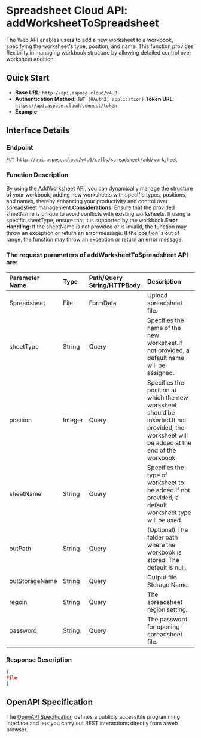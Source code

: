 # **Spreadsheet Cloud API: addWorksheetToSpreadsheet**

The Web API enables users to add a new worksheet to a workbook, specifying the worksheet's type, position, and name. This function provides flexibility in managing workbook structure by allowing detailed control over worksheet addition. 

## **Quick Start**

- **Base URL**: `http://api.aspose.cloud/v4.0`
- **Authentication Method**: `JWT (OAuth2, application)`  **Token URL**: `https://api.aspose.cloud/connect/token`
- **Example** 
<script src="https://gist.github.com/aspose-cells-cloud-gists/8a5b324fdf3e574dbd747c1a1e24b05d.js?file=Example40_AddWorksheet.cs"></script>

## **Interface Details**

### **Endpoint** 

```
PUT http://api.aspose.cloud/v4.0/cells/spreadsheet/add/worksheet
```

### **Function Description**
By using the AddWorksheet API, you can dynamically manage the structure of your workbook, adding new worksheets with specific types, positions, and names, thereby enhancing your productivity and control over spreadsheet management.**Considerations**: Ensure that the provided sheetName is unique to avoid conflicts with existing worksheets. If using a specific sheetType, ensure that it is supported by the workbook.**Error Handling**: If the sheetName is not provided or is invalid, the function may throw an exception or return an error message. If the position is out of range, the function may throw an exception or return an error message.

### The request parameters of **addWorksheetToSpreadsheet** API are: 

| Parameter Name | Type | Path/Query String/HTTPBody | Description | 
| :- | :- | :- |:- | 
|Spreadsheet|File|FormData|Upload spreadsheet file.|
|sheetType|String|Query|Specifies the name of the new worksheet.If not provided, a default name will be assigned.|
|position|Integer|Query|Specifies the position at which the new worksheet should be inserted.If not provided, the worksheet will be added at the end of the workbook.|
|sheetName|String|Query|Specifies the type of worksheet to be added.If not provided, a default worksheet type will be used.|
|outPath|String|Query|(Optional) The folder path where the workbook is stored. The default is null.|
|outStorageName|String|Query|Output file Storage Name.|
|regoin|String|Query|The spreadsheet region setting.|
|password|String|Query|The password for opening spreadsheet file.|


### **Response Description**
```json
{
File
}
```

## OpenAPI Specification

The [OpenAPI Specification](https://reference.aspose.cloud/cells/#/ManagementController/AddWorksheetToSpreadsheet) defines a publicly accessible programming interface and lets you carry out REST interactions directly from a web browser.

